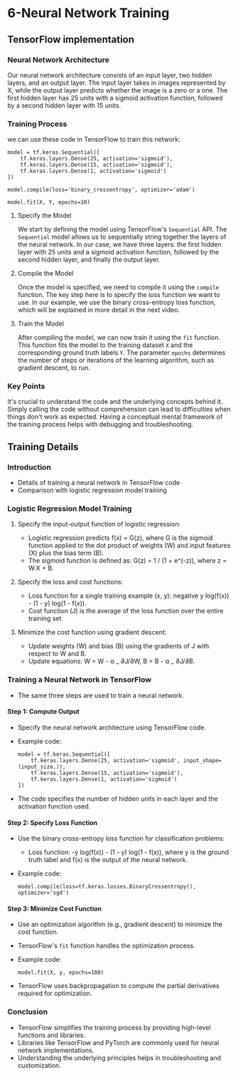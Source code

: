 # 6-Neural Network Training

## TensorFlow implementation

### Neural Network Architecture

Our neural network architecture consists of an input layer, two hidden layers, and an output layer. The input layer takes in images represented by X, while the output layer predicts whether the image is a zero or a one. The first hidden layer has 25 units with a sigmoid activation function, followed by a second hidden layer with 15 units.

### Training Process

we can use these code in TensorFlow to train this network:

```
model = tf.keras.Sequential([
    tf.keras.layers.Dense(25, activation='sigmoid'),
    tf.keras.layers.Dense(15, activation='sigmoid'),
    tf.keras.layers.Dense(1, activation='sigmoid')
])

model.compile(loss='binary_crossentropy', optimizer='adam')

model.fit(X, Y, epochs=10)
```

1. Specify the Model

   We start by defining the model using TensorFlow's `Sequential` API. The `Sequential` model allows us to sequentially string together the layers of the neural network. In our case, we have three layers: the first hidden layer with 25 units and a sigmoid activation function, followed by the second hidden layer, and finally the output layer.

1. Compile the Model

   Once the model is specified, we need to compile it using the `compile` function. The key step here is to specify the loss function we want to use. In our example, we use the binary cross-entropy loss function, which will be explained in more detail in the next video.

1. Train the Model

   After compiling the model, we can now train it using the `fit` function. This function fits the model to the training dataset `X` and the corresponding ground truth labels `Y`. The parameter `epochs` determines the number of steps or iterations of the learning algorithm, such as gradient descent, to run.

### Key Points

It's crucial to understand the code and the underlying concepts behind it. Simply calling the code without comprehension can lead to difficulties when things don't work as expected. Having a conceptual mental framework of the training process helps with debugging and troubleshooting.

## Training Details

### Introduction

- Details of training a neural network in TensorFlow code
- Comparison with logistic regression model training

### Logistic Regression Model Training

1. Specify the input-output function of logistic regression:

   - Logistic regression predicts f(x) = G(z), where G is the sigmoid function applied to the dot product of weights (W) and input features (X) plus the bias term (B).
   - The sigmoid function is defined as: G(z) = 1 / (1 + e^(-z)), where z = W·X + B.

1. Specify the loss and cost functions:

   - Loss function for a single training example (x, y): negative y log(f(x)) - (1 - y) log(1 - f(x)).
   - Cost function (J) is the average of the loss function over the entire training set.

1. Minimize the cost function using gradient descent:

   - Update weights (W) and bias (B) using the gradients of J with respect to W and B.
   - Update equations: W = W - α _ ∂J/∂W, B = B - α _ ∂J/∂B.

### Training a Neural Network in TensorFlow

- The same three steps are used to train a neural network.

#### Step 1: Compute Output

- Specify the neural network architecture using TensorFlow code.

- Example code:

  ```
  model = tf.keras.Sequential([
      tf.keras.layers.Dense(25, activation='sigmoid', input_shape=(input_size,)),
      tf.keras.layers.Dense(15, activation='sigmoid'),
      tf.keras.layers.Dense(1, activation='sigmoid')
  ])
  ```

- The code specifies the number of hidden units in each layer and the activation function used.

#### Step 2: Specify Loss Function

- Use the binary cross-entropy loss function for classification problems:

  - Loss function: -y log(f(x)) - (1 - y) log(1 - f(x)), where y is the ground truth label and f(x) is the output of the neural network.

- Example code:

  ```
  model.compile(loss=tf.keras.losses.BinaryCrossentropy(), optimizer='sgd')
  ```

#### Step 3: Minimize Cost Function

- Use an optimization algorithm (e.g., gradient descent) to minimize the cost function.

- TensorFlow's `fit` function handles the optimization process.

- Example code:

  ```
  model.fit(X, y, epochs=100)
  ```

- TensorFlow uses backpropagation to compute the partial derivatives required for optimization.

### Conclusion

- TensorFlow simplifies the training process by providing high-level functions and libraries.
- Libraries like TensorFlow and PyTorch are commonly used for neural network implementations.
- Understanding the underlying principles helps in troubleshooting and customization.
